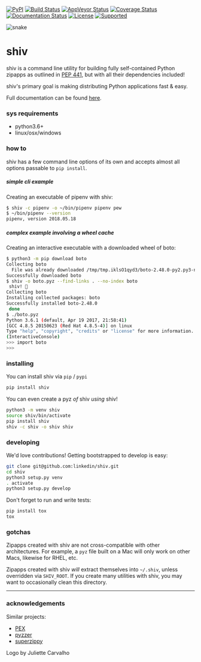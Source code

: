 [![PyPI](https://img.shields.io/pypi/v/shiv.svg)](https://pypi.python.org/pypi/shiv)
[![Build Status](https://travis-ci.org/linkedin/shiv.svg?branch=master)](https://travis-ci.org/linkedin/shiv)
[![AppVeyor Status](https://ci.appveyor.com/api/projects/status/vb9yht30n0iuy4y9?svg=true)](https://ci.appveyor.com/project/sixninetynine/shiv)
[![Coverage Status](https://coveralls.io/repos/github/linkedin/shiv/badge.svg)](https://coveralls.io/github/linkedin/shiv)
[![Documentation Status](https://readthedocs.org/projects/shiv/badge/?version=latest)](http://shiv.readthedocs.io/en/latest/?badge=latest)
[![License](https://img.shields.io/badge/License-BSD%202--Clause-orange.svg)](https://opensource.org/licenses/BSD-2-Clause)
[![Supported](https://img.shields.io/pypi/pyversions/shiv.svg)](https://pypi.python.org/pypi/shiv)

![snake](logo.png)

# shiv
shiv is a command line utility for building fully self-contained Python zipapps as outlined in [PEP 441](https://www.python.org/dev/peps/pep-0441/), but with all their dependencies included!

shiv's primary goal is making distributing Python applications fast & easy.

Full documentation can be found [here](http://shiv.readthedocs.io/en/latest/).

### sys requirements

- python3.6+
- linux/osx/windows

### how to

shiv has a few command line options of its own and accepts almost all options passable to `pip install`.

##### simple cli example

Creating an executable of pipenv with shiv:

```sh
$ shiv -c pipenv -o ~/bin/pipenv pipenv pew
$ ~/bin/pipenv --version
pipenv, version 2018.05.18
```

##### complex example involving a wheel cache

Creating an interactive executable with a downloaded wheel of boto:

```sh
$ python3 -m pip download boto
Collecting boto
  File was already downloaded /tmp/tmp.iklsO1qyd3/boto-2.48.0-py2.py3-none-any.whl
Successfully downloaded boto
$ shiv -o boto.pyz --find-links . --no-index boto
 shiv! 🔪
Collecting boto
Installing collected packages: boto
Successfully installed boto-2.48.0
 done
$ ./boto.pyz
Python 3.6.1 (default, Apr 19 2017, 21:58:41)
[GCC 4.8.5 20150623 (Red Hat 4.8.5-4)] on linux
Type "help", "copyright", "credits" or "license" for more information.
(InteractiveConsole)
>>> import boto
>>>
```

### installing

You can install shiv via `pip` / `pypi`

```sh
pip install shiv
```

You can even create a pyz _of_ shiv _using_ shiv!

```sh
python3 -m venv shiv
source shiv/bin/activate
pip install shiv
shiv -c shiv -o shiv shiv
```

### developing

We'd love contributions! Getting bootstrapped to develop is easy:

```sh
git clone git@github.com:linkedin/shiv.git
cd shiv
python3 setup.py venv
. activate
python3 setup.py develop
```

Don't forget to run and write tests:

```sh
pip install tox
tox
```

### gotchas

Zipapps created with shiv are not cross-compatible with other architectures. For example, a `pyz`
 file built on a Mac will only work on other Macs, likewise for RHEL, etc.

Zipapps created with shiv *will* extract themselves into `~/.shiv`, unless overridden via
`SHIV_ROOT`. If you create many utilities with shiv, you may want to occasionally clean this
directory.

---

### acknowledgements

Similar projects:

* [PEX](https://github.com/pantsbuild/pex)
* [pyzzer](https://pypi.org/project/pyzzer/#description)
* [superzippy](https://github.com/brownhead/superzippy)

Logo by Juliette Carvalho
